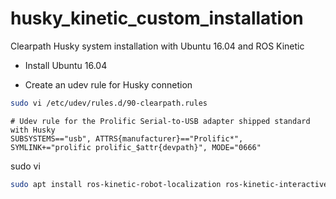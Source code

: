 # husky_kinetic_custom_installation
Clearpath Husky system installation with Ubuntu 16.04 and ROS Kinetic


* Install Ubuntu 16.04

* Create an udev rule for Husky connetion
```sh
sudo vi /etc/udev/rules.d/90-clearpath.rules
```
```
# Udev rule for the Prolific Serial-to-USB adapter shipped standard with Husky
SUBSYSTEMS=="usb", ATTRS{manufacturer}=="Prolific*", SYMLINK+="prolific prolific_$attr{devpath}", MODE="0666"
```

sudo vi 

```sh
sudo apt install ros-kinetic-robot-localization ros-kinetic-interactive-marker-twist-server ros-kinetic-twist-mux ros-kinetic-joy ros-kinetic-teleop-twist-joy ros-kinetic-joint-state-controller ros-kinetic-diff-drive-controller
```
